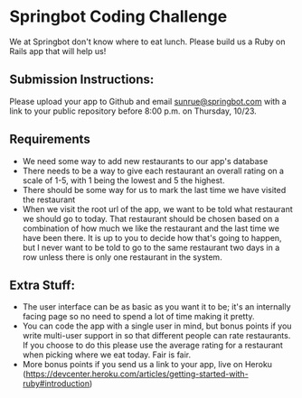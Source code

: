 Springbot Coding Challenge
==========================

We at Springbot don't know where to eat lunch. Please build us a Ruby on Rails
app that will help us!

## Submission Instructions:
Please upload your app to Github and email sunrue@springbot.com with a link to your public repository before 8:00 p.m. on Thursday, 10/23.

## Requirements
* We need some way to add new restaurants to our app's database
* There needs to be a way to give each restaurant an overall rating on a scale
   of 1-5, with 1 being the lowest and 5 the highest.
* There should be some way for us to mark the last time we have visited
   the restaurant
* When we visit the root url of the app, we want to be told what restaurant we
   should go to today. That restaurant should be chosen based on a combination
   of how much we like the restaurant and the last time we have been there. It
   is up to you to decide how that's going to happen, but I never want to be told
   to go to the same restaurant two days in a row unless there is only one
   restaurant in the system.

## Extra Stuff:
* The user interface can be as basic as you want it to be; it's an internally
  facing page so no need to spend a lot of time making it pretty.
* You can code the app with a single user in mind, but bonus points if you
  write multi-user support in so that different people can rate restaurants.
  If you choose to do this please use the average rating for a restaurant
  when picking where we eat today. Fair is fair.
* More bonus points if you send us a link to your app, live on Heroku (https://devcenter.heroku.com/articles/getting-started-with-ruby#introduction)
